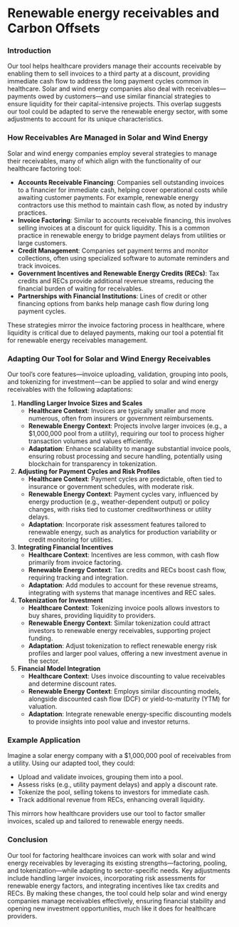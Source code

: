 # Renewable energy receivables and Carbon Offsets

### Introduction

Our tool helps healthcare providers manage their accounts receivable by enabling them to sell invoices to a third party at a discount, providing immediate cash flow to address the long payment cycles common in healthcare. Solar and wind energy companies also deal with receivables—payments owed by customers—and use similar financial strategies to ensure liquidity for their capital-intensive projects. This overlap suggests our tool could be adapted to serve the renewable energy sector, with some adjustments to account for its unique characteristics.

### How Receivables Are Managed in Solar and Wind Energy

Solar and wind energy companies employ several strategies to manage their receivables, many of which align with the functionality of our healthcare factoring tool:

- **Accounts Receivable Financing**: Companies sell outstanding invoices to a financier for immediate cash, helping cover operational costs while awaiting customer payments. For example, renewable energy contractors use this method to maintain cash flow, as noted by industry practices.
- **Invoice Factoring**: Similar to accounts receivable financing, this involves selling invoices at a discount for quick liquidity. This is a common practice in renewable energy to bridge payment delays from utilities or large customers.
- **Credit Management**: Companies set payment terms and monitor collections, often using specialized software to automate reminders and track invoices.
- **Government Incentives and Renewable Energy Credits (RECs)**: Tax credits and RECs provide additional revenue streams, reducing the financial burden of waiting for receivables.
- **Partnerships with Financial Institutions**: Lines of credit or other financing options from banks help manage cash flow during long payment cycles.

These strategies mirror the invoice factoring process in healthcare, where liquidity is critical due to delayed payments, making our tool a potential fit for renewable energy receivables management.

### Adapting Our Tool for Solar and Wind Energy Receivables

Our tool’s core features—invoice uploading, validation, grouping into pools, and tokenizing for investment—can be applied to solar and wind energy receivables with the following adaptations:

1. **Handling Larger Invoice Sizes and Scales**
    - **Healthcare Context**: Invoices are typically smaller and more numerous, often from insurers or government reimbursements.
    - **Renewable Energy Context**: Projects involve larger invoices (e.g., a $1,000,000 pool from a utility), requiring our tool to process higher transaction volumes and values efficiently.
    - **Adaptation**: Enhance scalability to manage substantial invoice pools, ensuring robust processing and secure handling, potentially using blockchain for transparency in tokenization.
2. **Adjusting for Payment Cycles and Risk Profiles**
    - **Healthcare Context**: Payment cycles are predictable, often tied to insurance or government schedules, with moderate risk.
    - **Renewable Energy Context**: Payment cycles vary, influenced by energy production (e.g., weather-dependent output) or policy changes, with risks tied to customer creditworthiness or utility delays.
    - **Adaptation**: Incorporate risk assessment features tailored to renewable energy, such as analytics for production variability or credit monitoring for utilities.
3. **Integrating Financial Incentives**
    - **Healthcare Context**: Incentives are less common, with cash flow primarily from invoice factoring.
    - **Renewable Energy Context**: Tax credits and RECs boost cash flow, requiring tracking and integration.
    - **Adaptation**: Add modules to account for these revenue streams, integrating with systems that manage incentives and REC sales.
4. **Tokenization for Investment**
    - **Healthcare Context**: Tokenizing invoice pools allows investors to buy shares, providing liquidity to providers.
    - **Renewable Energy Context**: Similar tokenization could attract investors to renewable energy receivables, supporting project funding.
    - **Adaptation**: Adjust tokenization to reflect renewable energy risk profiles and larger pool values, offering a new investment avenue in the sector.
5. **Financial Model Integration**
    - **Healthcare Context**: Uses invoice discounting to value receivables and determine discount rates.
    - **Renewable Energy Context**: Employs similar discounting models, alongside discounted cash flow (DCF) or yield-to-maturity (YTM) for valuation.
    - **Adaptation**: Integrate renewable energy-specific discounting models to provide insights into pool value and investor returns.

### Example Application

Imagine a solar energy company with a $1,000,000 pool of receivables from a utility. Using our adapted tool, they could:

- Upload and validate invoices, grouping them into a pool.
- Assess risks (e.g., utility payment delays) and apply a discount rate.
- Tokenize the pool, selling tokens to investors for immediate cash.
- Track additional revenue from RECs, enhancing overall liquidity.

This mirrors how healthcare providers use our tool to factor smaller invoices, scaled up and tailored to renewable energy needs.

### Conclusion

Our tool for factoring healthcare invoices can work with solar and wind energy receivables by leveraging its existing strengths—factoring, pooling, and tokenization—while adapting to sector-specific needs. Key adjustments include handling larger invoices, incorporating risk assessments for renewable energy factors, and integrating incentives like tax credits and RECs. By making these changes, the tool could help solar and wind energy companies manage receivables effectively, ensuring financial stability and opening new investment opportunities, much like it does for healthcare providers.
